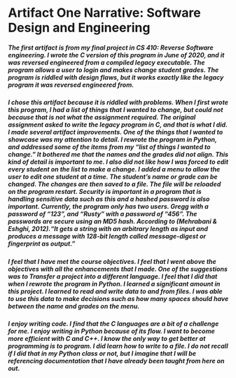 # Artifact One Narrative: Software Design and Engineering

##### The first artifact is from my final project in CS 410: Reverse Software engineering. I wrote the C version of this program in June of 2020, and it was reversed engineered from a compiled legacy executable. The program allows a user to login and makes change student grades.  The program is riddled with design flaws, but it works exactly like the legacy program it was reversed engineered from.
##### I chose this artifact because it is riddled with problems. When I first wrote this program, I had a list of things that I wanted to change, but could not because that is not what the assignment required.  The original assignment asked to write the legacy program in C, and that is what I did. I made several artifact improvements. One of the things that I wanted to showcase was my attention to detail.  I rewrote the program in Python, and addressed some of the items from my “list of things I wanted to change.” It bothered me that the names and the grades did not align.  This kind of detail is important to me.  I also did not like how I was forced to edit every student on the list to make a change. I added a menu to allow the user to edit one student at a time.  The student’s name or grade can be changed.  The changes are then saved to a file.  The file will be reloaded on the program restart.  Security is important in a program that is handling sensitive data such as this and a hashed password is also important.  Currently, the program only has two users.  Gregg with a password of “123”, and “Rusty” with a password of “456”.  The passwords are secure using an MD5 hash. According to (Mehrabani & Eshghi, 2012).“It gets a string with an arbitrary length as input and produces a message with 128-bit length called message-digest or fingerprint as output.”

##### I feel that I have met the course objectives.  I feel that I went above the objectives with all the enhancements that I made.  One of the suggestions was to Transfer a project into a different language.  I feel that I did that when I rewrote the program in Python.    I learned a significant amount in this project.  I learned to read and write data to and from files.  I was able to use this data to make decisions such as how many spaces should have between the name and grades on the menu.
##### I enjoy writing code. I find that the C languages are a bit of a challenge for me.  I enjoy writing in Python because of its flow.  I want to become more efficient with C and C++. I know the only way to get better at programming is to program.   I did learn how to write to a file.  I do not recall if I did that in my Python class or not, but I imagine that I will be referencing documentation that I have already been taught from here on out.

